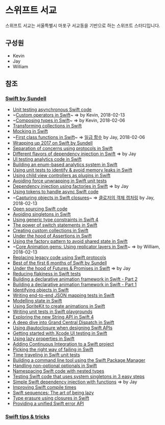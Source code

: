 # 스위프트 서교

스위프트 서교는 서울특별시 마포구 서교동을 기반으로 하는 스위프트 스터디입니다.

## 구성원

- Kevin
- Jay
- William

## 참조

### [Swift by Sundell](https://www.swiftbysundell.com)

- [Unit testing asynchronous Swift code](https://www.swiftbysundell.com/posts/unit-testing-asynchronous-swift-code)
- ~[Custom operators in Swift](https://www.swiftbysundell.com/posts/custom-operators-in-swift)~ => by Kevin, 2018-02-13
- ~[Composing types in Swift](https://www.swiftbysundell.com/posts/composing-types-in-swift)~ => by Kevin, 2018-02-06
- [Transforming collections in Swift](https://www.swiftbysundell.com/posts/transforming-collections-in-swift)
- [Mocking in Swift](https://www.swiftbysundell.com/posts/mocking-in-swift)
- ~[First class functions in Swift](https://www.swiftbysundell.com/posts/first-class-functions-in-swift)~ => [일급 함수](https://swiftseogyo.github.io/swift/2018/02/06/first-class-functions-in-swift.html) by Jay, 2018-02-06
- [Wrapping up 2017 on Swift by Sundell](https://www.swiftbysundell.com/posts/wrapping-up-2017-on-swift-by-sundell)
- [Separation of concerns using protocols in Swift](https://www.swiftbysundell.com/posts/separation-of-concerns-using-protocols-in-swift)
- [Different flavors of dependency injection in Swift](https://www.swiftbysundell.com/posts/different-flavors-of-dependency-injection-in-swift) => by Jay
- [UI testing analytics code in Swift](https://www.swiftbysundell.com/posts/ui-testing-analytics-code-in-swift)
- [Building an enum-based analytics system in Swift](https://www.swiftbysundell.com/posts/building-an-enum-based-analytics-system-in-swift)
- [Using unit tests to identify & avoid memory leaks in Swift](https://www.swiftbysundell.com/posts/using-unit-tests-to-identify-avoid-memory-leaks-in-swift)
- [Using child view controllers as plugins in Swift](https://www.swiftbysundell.com/posts/using-child-view-controllers-as-plugins-in-swift)
- [Avoiding force unwrapping in Swift unit tests](https://www.swiftbysundell.com/posts/avoiding-force-unwrapping-in-swift-unit-tests)
- [Dependency injection using factories in Swift](https://www.swiftbysundell.com/posts/dependency-injection-using-factories-in-swift) => by Jay
- [Using tokens to handle async Swift code](https://www.swiftbysundell.com/posts/using-tokens-to-handle-async-swift-code)
- ~[Capturing objects in Swift closures](https://www.swiftbysundell.com/posts/capturing-objects-in-swift-closures)~ => [클로저의 객체 캡처링](https://swiftseogyo.github.io/swift/2018/02/13/capturing-objects-in-swift-closures.html) by Jay, 2018-02-13
- [Open sourcing Swift code](https://www.swiftbysundell.com/posts/open-sourcing-swift-code)
- [Avoiding singletons in Swift](https://www.swiftbysundell.com/posts/avoiding-singletons-in-swift)
- [Using generic type constraints in Swift 4](https://www.swiftbysundell.com/posts/using-generic-type-constraints-in-swift-4)
- [The power of switch statements in Swift](https://www.swiftbysundell.com/posts/the-power-of-switch-statements-in-swift)
- [Creating custom collections in Swift](https://www.swiftbysundell.com/posts/creating-custom-collections-in-swift)
- [Under the hood of Assertions in Swift](https://www.swiftbysundell.com/posts/under-the-hood-of-assertions-in-swift)
- [Using the factory pattern to avoid shared state in Swift](https://www.swiftbysundell.com/posts/using-the-factory-pattern-to-avoid-shared-state-in-swift)
- ~[Core Animation gems: Using replicator layers in Swift](https://www.swiftbysundell.com/posts/ca-gems-using-replicator-layers-in-swift)~ => by William, 2018-02-13
- [Replacing legacy code using Swift protocols](https://www.swiftbysundell.com/posts/replacing-legacy-code-using-swift-protocols)
- [Best of the first 6 months of Swift by Sundell](https://www.swiftbysundell.com/posts/best-of-the-first-6-months-of-swift-by-sundell)
- [Under the hood of Futures & Promises in Swift](https://www.swiftbysundell.com/posts/under-the-hood-of-futures-and-promises-in-swift) => by Jay
- [Reducing flakiness in Swift tests](https://www.swiftbysundell.com/posts/reducing-flakiness-in-swift-tests)
- [Building a declarative animation framework in Swift - Part 2](https://www.swiftbysundell.com/posts/building-a-declarative-animation-framework-in-swift-part-2)
- [Building a declarative animation framework in Swift - Part 1](https://www.swiftbysundell.com/posts/building-a-declarative-animation-framework-in-swift-part-1)
- [Identifying objects in Swift](https://www.swiftbysundell.com/posts/identifying-objects-in-swift)
- [Writing end-to-end JSON mapping tests in Swift](https://www.swiftbysundell.com/posts/writing-end-to-end-json-mapping-tests-in-swift)
- [Modelling state in Swift](https://www.swiftbysundell.com/posts/modelling-state-in-swift)
- [Using SpriteKit to create animations in Swift](https://www.swiftbysundell.com/posts/using-spritekit-to-create-animations-in-swift)
- [Writing unit tests in Swift playgrounds](https://www.swiftbysundell.com/posts/writing-unit-tests-in-a-swift-playground)
- [Exploring the new String API in Swift 4](https://www.swiftbysundell.com/posts/exploring-the-new-string-api-in-swift-4)
- [A deep dive into Grand Central Dispatch in Swift](https://www.swiftbysundell.com/posts/a-deep-dive-into-grand-central-dispatch-in-swift)
- [Using @autoclosure when designing Swift APIs](https://www.swiftbysundell.com/posts/using-autoclosure-when-designing-swift-apis)
- [Getting started with Xcode UI testing in Swift](https://www.swiftbysundell.com/posts/getting-started-with-xcode-ui-testing-in-swift)
- [Using lazy properties in Swift](https://www.swiftbysundell.com/posts/using-lazy-properties-in-swift)
- [Adding Continuous Integration to a Swift project](https://www.swiftbysundell.com/posts/adding-continuous-integration-to-a-swift-project)
- [Picking the right way of failing in Swift](https://www.swiftbysundell.com/posts/picking-the-right-way-of-failing-in-swift)
- [Time traveling in Swift unit tests](https://www.swiftbysundell.com/posts/time-traveling-in-swift-unit-tests)
- [Building a command line tool using the Swift Package Manager](https://www.swiftbysundell.com/posts/building-a-command-line-tool-using-the-swift-package-manager)
- [Handling non-optional optionals in Swift](https://www.swiftbysundell.com/posts/handling-non-optional-optionals-in-swift)
- [Namespacing Swift code with nested types](https://www.swiftbysundell.com/posts/namespacing-swift-code-with-nested-types)
- [Testing Swift code that uses system singletons in 3 easy steps](https://www.swiftbysundell.com/posts/testing-swift-code-that-uses-system-singletons-in-3-easy-steps)
- [Simple Swift dependency injection with functions](https://www.swiftbysundell.com/posts/simple-swift-dependency-injection-with-functions) => by Jay
- [Improving Swift compile times](https://www.swiftbysundell.com/posts/improving-swift-compile-times)
- [Swift sequences: The art of being lazy](https://www.swiftbysundell.com/posts/swift-sequences-the-art-of-being-lazy)
- [Type erasure using closures in Swift](https://www.swiftbysundell.com/posts/type-erasure-using-closures-in-swift)
- [Providing a unified Swift error API](https://www.swiftbysundell.com/posts/providing-a-unified-swift-error-api)

### [Swift tips & tricks](https://github.com/JohnSundell/SwiftTips)
